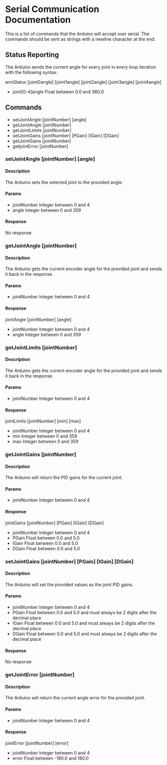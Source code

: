 Serial Communication Documentation
==================================

This is a list of commands that the Arduino will accept over serial. The commands should be sent as strings with a newline character at the end.

Status Reporting
----------------

The Arduino sends the current angle for every joint in every loop iteration with the following syntax:

armStatus [joint0angle] [joint1angle] [joint2angle] [joint3angle] [joint4angle]

* joint[0-4]angle
  Float between 0.0 and 360.0

Commands
--------

* setJointAngle [jointNumber] [angle]
* getJointAngle [jointNumber]
* getJointLimits [jointNumber]
* setJointGains [jointNumber] [PGain] [IGain] [DGain]
* getJointGains [jointNumber]
* getjointError [jointNumber]


### setJointAngle [jointNumber] [angle]

#### Description

The Arduino sets the selected joint to the provided angle.

#### Params

* jointNumber
  Integer between 0 and 4
* angle
  Integer between 0 and 359

#### Response

No response


### getJointAngle [jointNumber]

#### Description

The Arduino gets the current encoder angle for the provided joint and sends it back in the response.

#### Params

* jointNumber
  Integer between 0 and 4

#### Response

jointAngle [jointNumber] [angle]

* jointNumber
  Integer between 0 and 4
* angle
  Integer between 0 and 359


### getJointLimits [jointNumber]

#### Description

The Arduino gets the current encoder angle for the provided joint and sends it back in the response.

#### Params

* jointNumber
  Integer between 0 and 4

#### Response

jointLimits [jointNumber] [min] [max]

* jointNumber
  Integer between 0 and 4
* min
  Integer between 0 and 359
* max
  Integer between 0 and 359

### getJointGains [jointNumber]

#### Description

The Arduino will return the PID gains for the current joint.

#### Params

* jointNumber
  Integer between 0 and 4

#### Response

jointGains [jointNumber] [PGain] [IGain] [DGain]

* jointNumber
  Integer between 0 and 4
* PGain
  Float between 0.0 and 5.0
* IGain
  Float between 0.0 and 5.0
* DGain
  Float between 0.0 and 5.0

### setJointGains [jointNumber] [PGain] [IGain] [DGain]

#### Description

The Arduino will set the provided values as the joint PID gains.

#### Params

* jointNumber
  Integer between 0 and 4
* PGain
  Float between 0.0 and 5.0 and must always be 2 digits after the decimal place
* IGain
  Float between 0.0 and 5.0 and must always be 2 digits after the decimal place
* DGain
  Float between 0.0 and 5.0 and must always be 2 digits after the decimal place

#### Response

No response

### getJointError [jointNumber]

#### Description

The Arduino will return the current angle error for the provided joint.

#### Params

* jointNumber
  Integer between 0 and 4

#### Response

jointError [jointNumber] [error]

* jointNumber
  Integer between 0 and 4
* error
  Float between -180.0 and 180.0